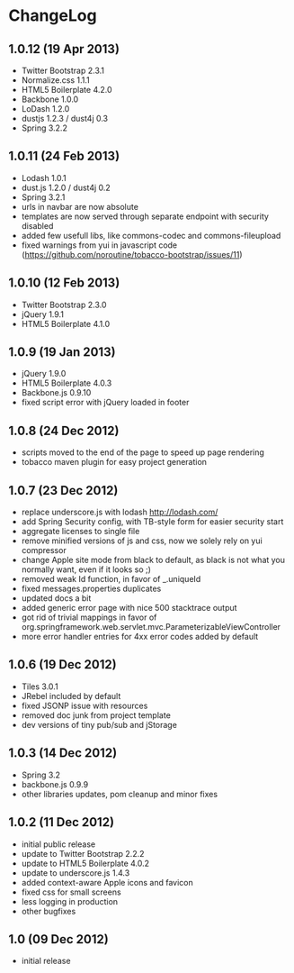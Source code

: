# ChangeLog

## 1.0.12 (19 Apr 2013)
* Twitter Bootstrap 2.3.1
* Normalize.css 1.1.1
* HTML5 Boilerplate 4.2.0
* Backbone 1.0.0
* LoDash 1.2.0
* dustjs 1.2.3 / dust4j 0.3
* Spring 3.2.2

## 1.0.11 (24 Feb 2013)
* Lodash 1.0.1
* dust.js 1.2.0 / dust4j 0.2
* Spring 3.2.1
* urls in navbar are now absolute
* templates are now served through separate endpoint with security disabled
* added few usefull libs, like commons-codec and commons-fileupload
* fixed warnings from yui in javascript code (https://github.com/noroutine/tobacco-bootstrap/issues/11)

## 1.0.10 (12 Feb 2013)
* Twitter Bootstrap 2.3.0
* jQuery 1.9.1
* HTML5 Boilerplate 4.1.0

## 1.0.9 (19 Jan 2013)
* jQuery 1.9.0
* HTML5 Boilerplate 4.0.3
* Backbone.js 0.9.10
* fixed script error with jQuery loaded in footer

## 1.0.8 (24 Dec 2012)
* scripts moved to the end of the page to speed up page rendering
* tobacco maven plugin for easy project generation

## 1.0.7 (23 Dec 2012)
* replace underscore.js with lodash <http://lodash.com/>
* add Spring Security config, with TB-style form for easier security start
* aggregate licenses to single file
* remove minified versions of js and css, now we solely rely on yui compressor
* change Apple site mode from black to default, as black is not what you normally want, even if it looks so ;)
* removed weak Id function, in favor of _.uniqueId
* fixed messages.properties duplicates
* updated docs a bit
* added generic error page with nice 500 stacktrace output
* got rid of trivial mappings in favor of org.springframework.web.servlet.mvc.ParameterizableViewController
* more error handler entries for 4xx error codes added by default

## 1.0.6 (19 Dec 2012)
* Tiles 3.0.1
* JRebel included by default
* fixed JSONP issue with resources
* removed doc junk from project template
* dev versions of tiny pub/sub and jStorage

## 1.0.3 (14 Dec 2012)
* Spring 3.2
* backbone.js 0.9.9
* other libraries updates, pom cleanup and minor fixes

## 1.0.2 (11 Dec 2012)
* initial public release
* update to Twitter Bootstrap 2.2.2
* update to HTML5 Boilerplate 4.0.2
* update to underscore.js 1.4.3 
* added context-aware Apple icons and favicon
* fixed css for small screens
* less logging in production
* other bugfixes

## 1.0 (09 Dec 2012)
* initial release
